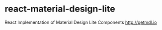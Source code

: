 # react-material-design-lite
React Implementation of Material Design Lite Components http://getmdl.io
